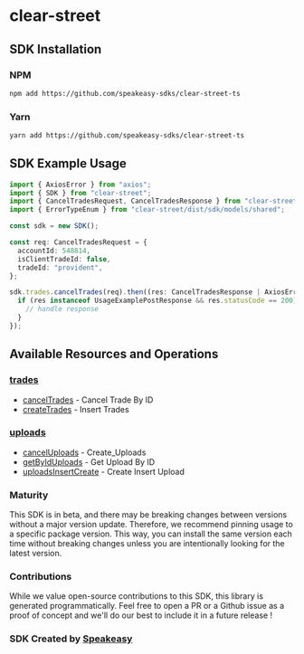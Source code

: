 # clear-street

<!-- Start SDK Installation -->
## SDK Installation

### NPM

```bash
npm add https://github.com/speakeasy-sdks/clear-street-ts
```

### Yarn

```bash
yarn add https://github.com/speakeasy-sdks/clear-street-ts
```
<!-- End SDK Installation -->

## SDK Example Usage
<!-- Start SDK Example Usage -->
```typescript
import { AxiosError } from "axios";
import { SDK } from "clear-street";
import { CancelTradesRequest, CancelTradesResponse } from "clear-street/dist/sdk/models/operations";
import { ErrorTypeEnum } from "clear-street/dist/sdk/models/shared";

const sdk = new SDK();

const req: CancelTradesRequest = {
  accountId: 548814,
  isClientTradeId: false,
  tradeId: "provident",
};

sdk.trades.cancelTrades(req).then((res: CancelTradesResponse | AxiosError) => {
  if (res instanceof UsageExamplePostResponse && res.statusCode == 200) {
    // handle response
  }
});
```
<!-- End SDK Example Usage -->

<!-- Start SDK Available Operations -->
## Available Resources and Operations


### [trades](docs/trades/README.md)

* [cancelTrades](docs/trades/README.md#canceltrades) - Cancel Trade By ID
* [createTrades](docs/trades/README.md#createtrades) - Insert Trades

### [uploads](docs/uploads/README.md)

* [cancelUploads](docs/uploads/README.md#canceluploads) - Create_Uploads
* [getByIdUploads](docs/uploads/README.md#getbyiduploads) - Get Upload By ID
* [uploadsInsertCreate](docs/uploads/README.md#uploadsinsertcreate) - Create Insert Upload
<!-- End SDK Available Operations -->

### Maturity

This SDK is in beta, and there may be breaking changes between versions without a major version update. Therefore, we recommend pinning usage
to a specific package version. This way, you can install the same version each time without breaking changes unless you are intentionally
looking for the latest version.

### Contributions

While we value open-source contributions to this SDK, this library is generated programmatically.
Feel free to open a PR or a Github issue as a proof of concept and we'll do our best to include it in a future release !

### SDK Created by [Speakeasy](https://docs.speakeasyapi.dev/docs/using-speakeasy/client-sdks)

